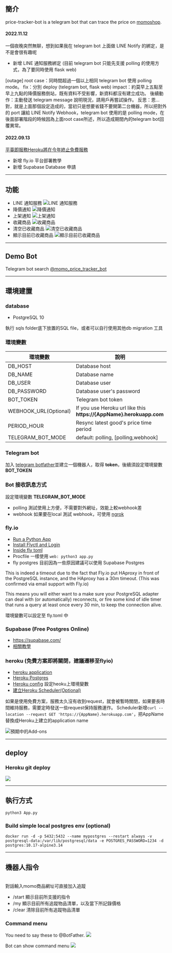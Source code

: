 ## 簡介
price-tracker-bot is a telegram bot that can trace the price on [momoshop](https://www.momoshop.com.tw "momoshop").

#### 2022.11.12
一個夜晚突然無聊，想到如果我在 telegram bot 上面做 LINE Notify 的綁定，是不是會很有趣呢
- 新增 LINE 通知服務綁定 (目前 telegram bot 只能先支援 polling 的使用方式，為了要同時使用 flask web)

[outage] 
root case：同時間超過一個以上相同 telegram bot 使用 polling mode。
fix：分別 deploy (telegram bot, flask web)
impact：約莫早上五點至早上九點的降價服務倒站，既有資料不受影響，新資料都沒有建立成功。
後續動作：主動發送 telegram message 說明現況，請用戶再嘗試操作。
反思：恩...對，就是上面那個設定造成的，當初只是想要省錢不要開第二台機器，所以把對外的 port 讓給 LINE Notify Webhook，telegram bot 使用的是 polling mode，在後面部署階段的時候因為上面root case所述，所以造成期間內的telegram bot回覆異常。

#### 2022.09.13
[平臺即服務Heroku將在今年終止免費服務](https://www.ithome.com.tw/news/152729)
- 新增 fly.io 平台部署教學
- 新增 Supabase Database 申請

---

## 功能
- LINE 通知服務
![LINE 通知服務](https://i.imgur.com/DF9lOUR.jpg)
- 降價通知
![降價通知](https://i.imgur.com/CSLhRGW.png)
- 上架通知
![上架通知](https://i.imgur.com/jmfC9aH.png)
- 收藏商品
![收藏商品](https://i.imgur.com/Ns9uGiA.png)
- 清空已收藏商品
![清空已收藏商品](https://i.imgur.com/kVwJVri.png)
- 顯示目前已收藏商品
![顯示目前已收藏商品](https://i.imgur.com/l8dgUpj.png)

---
## Demo Bot
Telegram bot search [@momo_price_tracker_bot](https://t.me/momo_price_tracker_bot)

---


## 環境建置
### database
- PostgreSQL 10<br>

執行 sqls folder底下放置的SQL file，或者可以自行使用其他db migration 工具
### 環境變數


| 環境變數              | 說明                                                                |
| --------------------- | ------------------------------------------------------------------- |
| DB_HOST               | Database host                                                       |
| DB_NAME               | Database name                                                       |
| DB_USER               | Database user                                                       |
| DB_PASSWORD           | Database user's password                                            |
| BOT_TOKEN             | Telegram bot token                                                  |
| WEBHOOK_URL(Optional) | If you use Heroku url like this **https://{AppName}.herokuapp.com** |
| PERIOD_HOUR                      | Resync latest good's price time period                                                                  |
| TELEGRAM_BOT_MODE     | default: polling, [polling,webhook]                                 |

### Telegram bot
加入 [telegram botfather](https://t.me/botfather "telegram botfather")並建立一個機器人，取得 **token**，後續須設定環境變數 **BOT_TOKEN**

### Bot 接收訊息方式
設定環境變數 **TELEGRAM_BOT_MODE**
- polling
測試使用上方便，不需要對外網址，效能上較webhook差
- webhook
如果要在local 測試 webhook，可使用 [ngrok](https://ngrok.com/ "ngrok")

### fly.io
- [Run a Python App](https://fly.io/docs/languages-and-frameworks/python/)
- [Install Flyctl and Login](https://fly.io/docs/languages-and-frameworks/python/#install-flyctl-and-login)
- [Inside fly toml](https://fly.io/docs/languages-and-frameworks/python/#inside-fly-toml)
- Procfile 一樣使用 `web: python3 app.py`
- fly postgres
目前因為一些原因建議可以使用 Supabase Postgres

This is indeed a timeout due to the fact that Fly.io put HAproxy in front of the PostgreSQL instance, and the HAproxy has a 30m timeout. (This was confirmed via email support with Fly.io)

This means you will either want to a make sure your PostgreSQL adapter can deal with (or automatically) reconnects, or fire some kind of idle timer that runs a query at least once every 30 min, to keep the connection alive.

環境變數可以設定至 fly.toml 中

### Supabase (Free Postgres Online)
- https://supabase.com/
- [相關教學](https://flaviocopes.com/postgresql-supabase-setup/)

### heroku (免費方案即將關閉，建議遷移至flyio)
- [heroku application](https://devcenter.heroku.com/articles/creating-apps)
- [Heroku Postgres](https://devcenter.heroku.com/articles/heroku-postgresql)
- [Heroku config](https://devcenter.heroku.com/articles/config-vars) 設定heoku上環境變數
- [建立Heroku Scheduler(Optional)](https://devcenter.heroku.com/articles/scheduler)

如果是使用免費方案，服務太久沒有收到request，就會被暫時關閉，如果要長時間維持服務，需要定時發送一些request保持服務運作。
Scheduler新增`curl --location --request GET 'https://{AppName}.herokuapp.com'`，把AppName替換成Heroku上建立的application name

![預期中的Add-ons](https://i.imgur.com/s1Et0bz.png)



---

## deploy

### Heroku git deploy
![](https://i.imgur.com/iqFrHLC.png)

---


## 執行方式
`python3 App.py`

### Build simple local postgres env (optional)

```
docker run -d -p 5432:5432 --name mypostgres --restart always -v postgresql-data:/var/lib/postgresql/data -e POSTGRES_PASSWORD=1234 -d postgres:10.17-alpine3.14
```

---

## 機器人指令
<br>對話輸入momo商品網址可直接加入追蹤
- /start 顯示目前所支援的指令
- /my 顯示目前所有追蹤物品清單，以及當下所記錄價格
- /clear 清除目前所有追蹤物品清單

### Command menu
You need to say these to @BotFather.
![](https://i.imgur.com/nskbZPo.png)

Bot can show command menu
![](https://i.imgur.com/aEHJECc.png)
